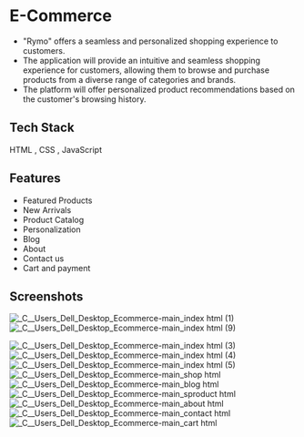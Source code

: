 # E-Commerce 
- "Rymo" offers a seamless and personalized shopping experience to customers.
-  The application will provide an intuitive and seamless shopping experience for customers, allowing them to browse and purchase products from a diverse range of categories and brands. 
-  The platform will offer personalized product recommendations based on the customer's browsing history.


## Tech Stack
HTML , CSS , JavaScript

## Features

- Featured Products
- New Arrivals
- Product Catalog
- Personalization
- Blog
- About
- Contact us
- Cart and payment

## Screenshots

![_C__Users_Dell_Desktop_Ecommerce-main_index html (1)](https://github.com/BharathRaj73/Ecommerce/assets/92433654/7a18c154-7712-4827-b290-74ec03039206)
![_C__Users_Dell_Desktop_Ecommerce-main_index html (9)](https://github.com/BharathRaj73/Ecommerce/assets/92433654/8ae1c3b4-8cb8-4bdc-93a0-6614c7d0d175)

![_C__Users_Dell_Desktop_Ecommerce-main_index html (3)](https://github.com/BharathRaj73/Ecommerce/assets/92433654/4eddd13d-f35d-4b2f-8219-ca5d0d880685)
![_C__Users_Dell_Desktop_Ecommerce-main_index html (4)](https://github.com/BharathRaj73/Ecommerce/assets/92433654/b98a405b-a437-45f1-a36a-6ca15b6b87a4)
![_C__Users_Dell_Desktop_Ecommerce-main_index html (5)](https://github.com/BharathRaj73/Ecommerce/assets/92433654/d6f0e0c7-4c1a-4abf-bce3-b4ea74ca253d)
![_C__Users_Dell_Desktop_Ecommerce-main_shop html](https://github.com/BharathRaj73/Ecommerce/assets/92433654/14166e33-3034-4bc8-bd42-92fa5cea535b)
![_C__Users_Dell_Desktop_Ecommerce-main_blog html](https://github.com/BharathRaj73/Ecommerce/assets/92433654/718e7a31-0bc6-4a8e-9a28-90ca793fb0c9)
![_C__Users_Dell_Desktop_Ecommerce-main_sproduct html](https://github.com/BharathRaj73/Ecommerce/assets/92433654/57faf087-70d3-47a3-8947-ab39781f8b7d)
![_C__Users_Dell_Desktop_Ecommerce-main_about html](https://github.com/BharathRaj73/Ecommerce/assets/92433654/aa028643-7473-4fe4-9961-ab30d7e65be2)
![_C__Users_Dell_Desktop_Ecommerce-main_contact html](https://github.com/BharathRaj73/Ecommerce/assets/92433654/60c59afd-ada4-4e4a-899b-dec36b7cfed6)
![_C__Users_Dell_Desktop_Ecommerce-main_cart html](https://github.com/BharathRaj73/Ecommerce/assets/92433654/2dbdd913-adcd-46a2-94e0-3f3437705aaa)
